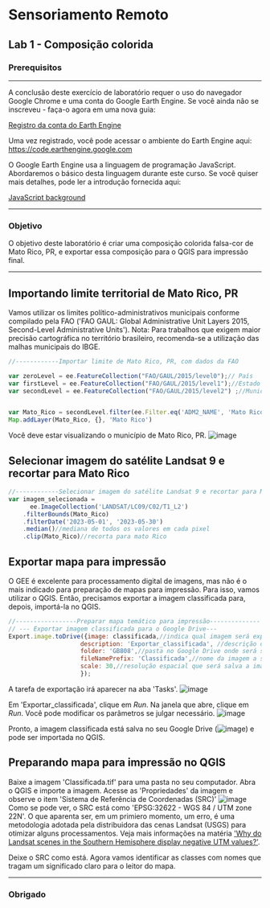 # Sensoriamento Remoto
Lab 1 - Composição colorida 
--------------


### Prerequisitos
-------------
A conclusão deste exercício de laboratório requer o uso do navegador Google Chrome e uma conta do Google Earth Engine. Se você ainda não se inscreveu - faça-o agora em uma nova guia:

[Registro da conta do Earth Engine](https://signup.earthengine.google.com/)

Uma vez registrado, você pode acessar o ambiente do Earth Engine aqui: https://code.earthengine.google.com

O Google Earth Engine usa a linguagem de programação JavaScript. Abordaremos o básico desta linguagem durante este curso. Se você quiser mais detalhes, pode ler a introdução fornecida aqui:

[JavaScript background](https://developers.google.com/earth-engine/tutorials/tutorials)

------------------------------------------------------------------------
### Objetivo

O objetivo deste laboratório é criar uma composição colorida falsa-cor de Mato Rico, PR, e exportar essa composição para o QGIS para impressão final.

----------

## Importando limite territorial de Mato Rico, PR
Vamos utilizar os limites político-administrativos municipais conforme compilado pela FAO ('FAO GAUL: Global Administrative Unit Layers 2015, Second-Level Administrative Units').
Nota: Para trabalhos que exigem maior precisão cartográfica no território brasileiro, recomenda-se a utilização das malhas municipais do IBGE.

```JavaScript
//------------Importar limite de Mato Rico, PR, com dados da FAO 

var zeroLevel = ee.FeatureCollection("FAO/GAUL/2015/level0");// País                      
var firstLevel = ee.FeatureCollection("FAO/GAUL/2015/level1");//Estado
var secondLevel = ee.FeatureCollection("FAO/GAUL/2015/level2") ;//Município


var Mato_Rico = secondLevel.filter(ee.Filter.eq('ADM2_NAME', 'Mato Rico'))
Map.addLayer(Mato_Rico, {}, 'Mato Rico')
```

Você deve estar visualizando o município de Mato Rico, PR.
![image](https://github.com/eliasberra/Sensoriamento_remoto_GB808/assets/41900626/871d518c-0602-494a-a067-9405cb797bb2)



## Selecionar imagem do satélite Landsat 9 e recortar para Mato Rico

```JavaScript
//------------Selecionar imagem do satélite Landsat 9 e recortar para Mato Rico
var imagem_selecionada = 
      ee.ImageCollection('LANDSAT/LC09/C02/T1_L2') 
    .filterBounds(Mato_Rico)
    .filterDate('2023-05-01', '2023-05-30')  
    .median()//mediana de todos os valores em cada pixel
    .clip(Mato_Rico)//recorta para mato Rico
```

## Exportar mapa para impressão
O GEE é excelente para processamento digital de imagens, mas não é o mais indicado para preparação de mapas para impressão. Para isso, vamos utilizar o QGIS.
Então, precisamos exportar a imagem classificada para, depois, importá-la no QGIS.

```JavaScript
//-----------------Preparar mapa temático para impressão--------------
// --- Exportar imagem classificada para o Google Drive---
Export.image.toDrive({image: classificada,//indica qual imagem será exportada 
                    description: 'Exportar_classificada', //descrição da tarefa que aparecerá em Tasks
                    folder: 'GB808',//pasta no Google Drive onde será salva a imagem.
                    fileNamePrefix: 'Classificada',//nome da imagem a ser salva                     
                    scale: 30,//resolução espacial que será salva a imagem 
                    });
```
A tarefa de exportação irá aparecer na aba 'Tasks'.
![image](https://user-images.githubusercontent.com/41900626/180433984-1c2e8922-20f6-4af7-844a-07c94f30fb1d.png)

Em 'Exportar_classificada', clique em _Run_.
Na janela que abre, clique em _Run_. Você pode modificar os parâmetros se julgar necessário.
![image](https://user-images.githubusercontent.com/41900626/180451150-ecbbcee8-8be8-41b1-a10b-6dd8af4c8b30.png)

Pronto, a imagem classificada está salva no seu Google Drive (![image](https://user-images.githubusercontent.com/41900626/180434989-c67e7765-7ddd-4e5d-8371-ea3a3e51ce0d.png)) e pode ser importada no QGIS.



## Preparando mapa para impressão no QGIS
Baixe a imagem 'Classificada.tif' para uma pasta no seu computador.
Abra o QGIS e importe a imagem.
Acesse as 'Propriedades' da imagem e observe o item 'Sistema de Referência de Coordenadas (SRC)'
![image](https://user-images.githubusercontent.com/41900626/180450171-288ace23-719a-4570-a818-78c9b54a67bb.png)
Como se pode ver, o SRC está como  'EPSG:32622 - WGS 84 / UTM zone 22N'. O que aparenta ser, em um primiero momento, um erro, é uma metodologia adotada pela distribuidora das cenas Landsat (USGS) para otimizar alguns processamentos. Veja mais informações na matéria ['Why do Landsat scenes in the Southern Hemisphere display negative UTM values?'](https://www.usgs.gov/faqs/why-do-landsat-scenes-southern-hemisphere-display-negative-utm-values).

Deixe o SRC como está.
Agora vamos identificar as classes com nomes que tragam um significado claro para o leitor do mapa.





-------
### Obrigado

